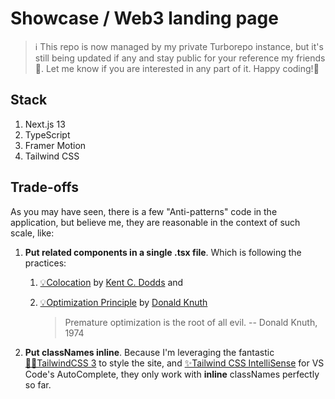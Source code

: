 # Showcase / Web3 landing page
> ℹ This repo is now managed by my private Turborepo instance, but it's still being updated if any and stay public for your reference my friends 🙂. Let me know if you are interested in any part of it. Happy coding!🍻

## Stack
1. Next.js 13
1. TypeScript
1. Framer Motion
1. Tailwind CSS

## Trade-offs

As you may have seen, there is a few "Anti-patterns" code in the application,
but believe me, they are reasonable in the context of such scale, like:

1. **Put related components in a single .tsx file**. Which is following the
   practices:

   1. [💡Colocation](https://kentcdodds.com/blog/colocation) by
      [Kent C. Dodds](https://kentcdodds.com/about) and
   1. [💡Optimization Principle](https://www.laws-of-software.com/laws/knuth/) by [Donald Knuth](https://en.wikipedia.org/wiki/Donald_Knuth)
      
      > Premature optimization is the root of all evil. -- Donald Knuth, 1974

1. **Put classNames inline**. Because I'm leveraging the fantastic
   [🧙‍♂️TailwindCSS 3](https://tailwindcss.com/) to style the site, and
   [✨Tailwind CSS IntelliSense](https://marketplace.visualstudio.com/items?itemName=bradlc.vscode-tailwindcss)
   for VS Code's AutoComplete, they only work with **inline** classNames
   perfectly so far.
